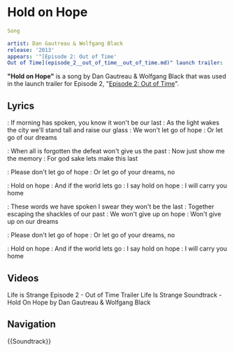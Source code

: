#  Hold on Hope 

```yaml
Song

artist: Dan Gautreau & Wolfgang Black
release: '2013'
appears: '"[Episode 2: Out of Time'
Out of Time](episode_2__out_of_time__out_of_time.md)" launch trailer: ''
```

**"Hold on Hope"** is a song by Dan Gautreau & Wolfgang Black that was used in the launch trailer for Episode 2, "[Episode 2: Out of Time](out_of_time.md)".

##  Lyrics 
: If morning has spoken, you know it won't be our last
: As the light wakes the city we'll stand tall and raise our glass
: We won't let go of hope
: Or let go of our dreams

: When all is forgotten the defeat won't give us the past
: Now just show me the memory
: For god sake lets make this last

: Please don't let go of hope
: Or let go of your dreams, no

: Hold on hope
: And if the world lets go
: I say hold on hope
: I will carry you home

: These words we have spoken I swear they won't be the last
: Together escaping the shackles of our past
: We won't give up on hope
: Won't give up on our dreams

: Please don't let go of hope
: Or let go of your dreams, no

: Hold on hope
: And if the world lets go
: I say hold on hope
: I will carry you home﻿

##  Videos 

Life is Strange Episode 2 - Out of Time Trailer
Life Is Strange Soundtrack - Hold On Hope by Dan Gautreau & Wolfgang Black

##  Navigation 
{{Soundtrack}}

